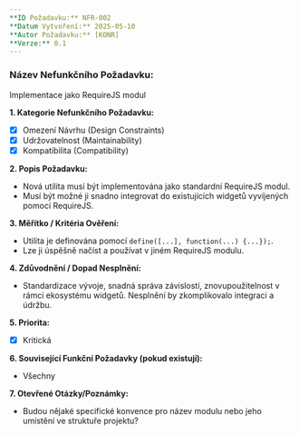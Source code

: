```yaml
---
**ID Požadavku:** NFR-002
**Datum Vytvoření:** 2025-05-10
**Autor Požadavku:** [KONR]
**Verze:** 0.1
---
```


### Název Nefunkčního Požadavku:
Implementace jako RequireJS modul

**1. Kategorie Nefunkčního Požadavku:**
   - [X] Omezení Návrhu (Design Constraints)
   - [X] Udržovatelnost (Maintainability)
   - [X] Kompatibilita (Compatibility)

**2. Popis Požadavku:**
   - Nová utilita musí být implementována jako standardní RequireJS modul.
   - Musí být možné ji snadno integrovat do existujících widgetů vyvíjených pomocí RequireJS.

**3. Měřítko / Kritéria Ověření:**
   - Utilita je definována pomocí `define([...], function(...) {...});`.
   - Lze ji úspěšně načíst a používat v jiném RequireJS modulu.

**4. Zdůvodnění / Dopad Nesplnění:**
   - Standardizace vývoje, snadná správa závislostí, znovupoužitelnost v rámci ekosystému widgetů. Nesplnění by zkomplikovalo integraci a údržbu.

**5. Priorita:**
   - [X] Kritická

**6. Související Funkční Požadavky (pokud existují):**
   - Všechny

**7. Otevřené Otázky/Poznámky:**
   - Budou nějaké specifické konvence pro název modulu nebo jeho umístění ve struktuře projektu?
